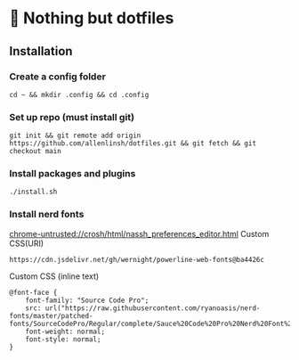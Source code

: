 # :paperclip: Nothing but dotfiles
## Installation
### Create a config folder
```
cd ~ && mkdir .config && cd .config
```

### Set up repo (must install git)
```
git init && git remote add origin https://github.com/allenlinsh/dotfiles.git && git fetch && git checkout main
```

### Install packages and plugins
```
./install.sh
```

### Install nerd fonts
[chrome-untrusted://crosh/html/nassh_preferences_editor.html](chrome-untrusted://crosh/html/nassh_preferences_editor.html)
Custom CSS(URI)
```
https://cdn.jsdelivr.net/gh/wernight/powerline-web-fonts@ba4426c
```
Custom CSS (inline text)
```
@font-face {
    font-family: "Source Code Pro";
    src: url("https://raw.githubusercontent.com/ryanoasis/nerd-fonts/master/patched-fonts/SourceCodePro/Regular/complete/Sauce%20Code%20Pro%20Nerd%20Font%20Complete.ttf");
    font-weight: normal;
    font-style: normal;
}
```
